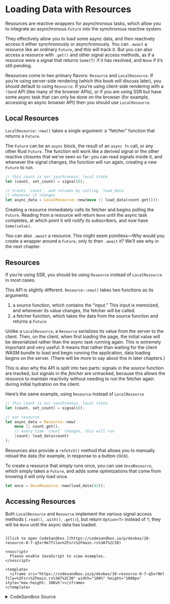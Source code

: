 # Loading Data with Resources

Resources are reactive wrappers for asynchronous tasks, which allow you to integrate an asynchronous `Future` into the synchronous reactive system. 

They effectively allow you to load some async data, and then reactively access it either synchronously or asynchronously. You can `.await` a resource like an ordinary `Future`, and this will track it. But you can also access a resource with `.get()` and other signal access methods, as if a resource were a signal that returns `Some(T)` if it has resolved, and `None` if it’s still pending.

Resources come in two primary flavors: `Resource` and `LocalResource`. If you’re using server-side rendering (which this book will discuss later), you should default to using `Resource`. If you’re using client-side rendering with a `!Send` API (like many of the browser APIs), or if you are using SSR but have some async task that can only be done on the browser (for example, accessing an async browser API) then you should use `LocalResource`.

## Local Resources

`LocalResource::new()` takes a single argument: a “fetcher” function that returns a `Future`.

The `Future` can be an `async` block, the result of an `async fn` call, or any other Rust `Future`. The function will work like a derived signal or the other reactive closures that we’ve seen so far: you can read signals inside it, and whenever the signal changes, the function will run again, creating a new `Future` to run.

```rust
// this count is our synchronous, local state
let (count, set_count) = signal(0);

// tracks `count`, and reloads by calling `load_data`
// whenever it changes
let async_data = LocalResource::new(move || load_data(count.get()));
```

Creating a resource immediately calls its fetcher and begins polling the `Future`. Reading from a resource will return `None` until the async task completes, at which point it will notify its subscribers, and now have `Some(value)`.

You can also `.await` a resource. This might seem pointless—Why would you create a wrapper around a `Future`, only to then `.await` it? We’ll see why in the next chapter.

## Resources

If you’re using SSR, you should be using `Resource` instead of `LocalResource` in most cases.

This API is slightly different. `Resource::new()` takes two functions as its arguments:

1. a source function, which contains the “input.” This input is memoized, and whenever its value changes, the fetcher will be called.
2. a fetcher function, which takes the data from the source function and returns a `Future`

Unlike a `LocalResource`, a `Resource` serializes its value from the server to the client. Then, on the client, when first loading the page, the initial value will be deserialized rather than the async task running again. This is extremely important and very useful: It means that rather than waiting for the client WASM bundle to load and begin running the application, data loading begins on the server. (There will be more to say about this in later chapters.)

This is also why the API is split into two parts: signals in the *source* function are tracked, but signals in the *fetcher* are untracked, because this allows the resource to maintain reactivity without needing to run the fetcher again during initial hydration on the client.

Here’s the same example, using `Resource` instead of `LocalResource`

```rust
// this count is our synchronous, local state
let (count, set_count) = signal(0);

// our resource
let async_data = Resource::new(
    move || count.get(),
    // every time `count` changes, this will run
    |count| load_data(count) 
);
```

Resources also provide a `refetch()` method that allows you to manually reload the data (for example, in response to a button click). 

To create a resource that simply runs once, you can use `OnceResource`, which simply takes a `Future`, and adds some optimizations that come from knowing it will only load once.

```rust
let once = OnceResource::new(load_data(42));
```

## Accessing Resources

Both `LocalResource` and `Resource` implement the various signal access methods (`.read()`, `.with()`, `.get()`), but return `Option<T>` instead of `T`; they will be `None` until the async data has loaded.

```admonish sandbox title="Live example" collapsible=true

[Click to open CodeSandbox.](https://codesandbox.io/p/devbox/10-resource-0-7-q5xr9m?file=%2Fsrc%2Fmain.rs%3A7%2C30)

<noscript>
  Please enable JavaScript to view examples.
</noscript>

<template>
  <iframe src="https://codesandbox.io/p/devbox/10-resource-0-7-q5xr9m?file=%2Fsrc%2Fmain.rs%3A7%2C30" width="100%" height="1000px" style="max-height: 100vh"></iframe>
</template>

```

<details>
<summary>CodeSandbox Source</summary>

```rust
use gloo_timers::future::TimeoutFuture;
use leptos::prelude::*;

// Here we define an async function
// This could be anything: a network request, database read, etc.
// Here, we just multiply a number by 10
async fn load_data(value: i32) -> i32 {
    // fake a one-second delay
    TimeoutFuture::new(1_000).await;
    value * 10
}

#[component]
pub fn App() -> impl IntoView {
    // this count is our synchronous, local state
    let (count, set_count) = signal(0);

    // tracks `count`, and reloads by calling `load_data`
    // whenever it changes
    let async_data = LocalResource::new(move || load_data(count.get()));

    // a resource will only load once if it doesn't read any reactive data
    let stable = LocalResource::new(|| load_data(1));

    // we can access the resource values with .get()
use gloo_timers::future::TimeoutFuture;
use leptos::prelude::*;

// Here we define an async function
// This could be anything: a network request, database read, etc.
// Here, we just multiply a number by 10
async fn load_data(value: i32) -> i32 {
    // fake a one-second delay
    TimeoutFuture::new(1_000).await;
    value * 10
}

#[component]
pub fn App() -> impl IntoView {
    // this count is our synchronous, local state
    let (count, set_count) = signal(0);

    // tracks `count`, and reloads by calling `load_data`
    // whenever it changes
    let async_data = LocalResource::new(move || load_data(count.get()));

    // a resource will only load once if it doesn't read any reactive data
    let stable = LocalResource::new(|| load_data(1));

    // we can access the resource values with .get()
use gloo_timers::future::TimeoutFuture;
use leptos::prelude::*;

// Here we define an async function
// This could be anything: a network request, database read, etc.
// Here, we just multiply a number by 10
async fn load_data(value: i32) -> i32 {
    // fake a one-second delay
    TimeoutFuture::new(1_000).await;
    value * 10
}

#[component]
pub fn App() -> impl IntoView {
    // this count is our synchronous, local state
    let (count, set_count) = signal(0);

    // tracks `count`, and reloads by calling `load_data`
    // whenever it changes
    let async_data = LocalResource::new(move || load_data(count.get()));

    // a resource will only load once if it doesn't read any reactive data
    let stable = LocalResource::new(|| load_data(1));

    // we can access the resource values with .get()
    // this will reactively return None before the Future has resolved
    // and update to Some(T) when it has resolved
    let async_result = move || {
        async_data
            .get()
            .map(|value| format!("Server returned {value:?}"))
            // This loading state will only show before the first load
            .unwrap_or_else(|| "Loading...".into())
    };

    view! {
        <button
            on:click=move |_| *set_count.write() += 1
        >
            "Click me"
        </button>
        <p>
            <code>"stable"</code>": " {move || stable.get()}
        </p>
        <p>
            <code>"count"</code>": " {count}
        </p>
        <p>
            <code>"async_value"</code>": "
            {async_result}
            <br/>
        </p>
    }
}

fn main() {
    leptos::mount::mount_to_body(App)
}
```

</details>
</preview>
